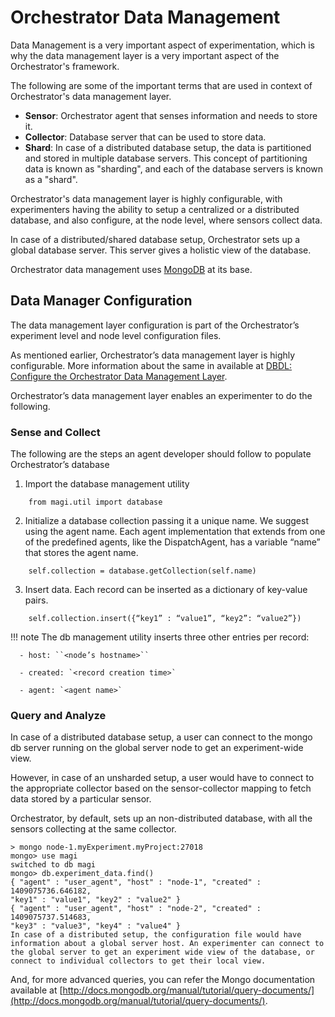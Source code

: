 # Orchestrator Data Management

Data Management is a very important aspect of experimentation, which is why the data management layer is a very important aspect of the Orchestrator's framework.

The following are some of the important terms that are used in context of Orchestrator's data management layer.

- **Sensor**: Orchestrator agent that senses information and needs to store it.
- **Collector**: Database server that can be used to store data.
- **Shard**: In case of a distributed database setup, the data is partitioned and stored in multiple database servers. This concept of partitioning data is known as "sharding", and each of the database servers is known as a "shard".

Orchestrator's data management layer is highly configurable, with experimenters having the ability to setup a centralized or a distributed database, and also configure, at the node level, where sensors collect data.

In case of a distributed/shared database setup, Orchestrator sets up a global database server. This server gives a holistic view of the database.

Orchestrator data management uses [MongoDB](http://www.mongodb.org) at its base.

## Data Manager Configuration

The data management layer configuration is part of the Orchestrator’s experiment level and node level configuration files.

As mentioned earlier, Orchestrator’s data management layer is highly configurable. More information about the same in available at <a href="../orchestrator-config/#dbdl-configure-the-magi-data-management-layer">DBDL: Configure the Orchestrator Data Management Layer</a>.

Orchestrator’s data management layer enables an experimenter to do the following.

### Sense and Collect

The following are the steps an agent developer should follow to populate Orchestrator’s database

1. Import the database management utility
~~~~
    from magi.util import database
~~~~
2. Initialize a database collection passing it a unique name. We suggest using the agent name. Each agent implementation that extends from one of the predefined agents, like the DispatchAgent, has a variable “name” that stores the agent name.
~~~~
    self.collection = database.getCollection(self.name)
~~~~
3. Insert data. Each record can be inserted as a dictionary of key-value pairs.
~~~~
    self.collection.insert({“key1” : “value1”, “key2”: “value2”})
~~~~

!!! note
    The db management utility inserts three other entries per record:
    
      - host: ``<node’s hostname>``
      
      - created: `<record creation time>`
      
      - agent: `<agent name>`

### Query and Analyze

In case of a distributed database setup, a user can connect to the mongo db server running on the global server node to get an experiment-wide view.

However, in case of an unsharded setup, a user would have to connect to the appropriate collector based on the sensor-collector mapping to fetch data stored by a particular sensor.

Orchestrator, by default, sets up an non-distributed database, with all the sensors collecting at the same collector.

    > mongo node-1.myExperiment.myProject:27018
    mongo> use magi
    switched to db magi
    mongo> db.experiment_data.find()
    { "agent" : "user_agent", "host" : "node-1", "created" : 1409075736.646182,
    "key1" : "value1", "key2" : "value2" }
    { "agent" : "user_agent", "host" : "node-2", "created" : 1409075737.514683,
    "key3" : "value3", "key4" : "value4" }
    In case of a distributed setup, the configuration file would have information about a global server host. An experimenter can connect to the global server to get an experiment wide view of the database, or connect to individual collectors to get their local view.

And, for more advanced queries, you can refer the Mongo documentation available at [http://docs.mongodb.org/manual/tutorial/query-documents/](http://docs.mongodb.org/manual/tutorial/query-documents/).